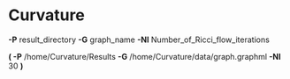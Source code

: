 # Curvature



**-P** result_directory **-G** graph_name **-NI** Number_of_Ricci_flow_iterations

**( -P** /home/Curvature/Results **-G** /home/Curvature/data/graph.graphml **-NI** 30 **)**




